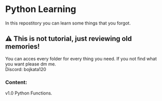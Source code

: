 # Python Learning
In this repostitory you can learn some things that you forgot.

## ⚠ This is not tutorial, just reviewing old memories!

You can acces every folder for every thing you need. If you not find what you want please dm me.  
Discord: bojkata120

### Content:
v1.0 Python Functions.
